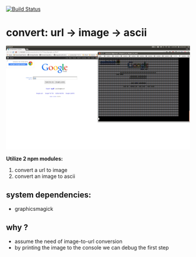 [![Build Status](https://travis-ci.org/brownman/url_to_image_to_ascii.svg)](https://travis-ci.org/brownman/url_to_image_to_ascii)

convert: url -> image -> ascii
============

![demo](./images/google.png)


**Utilize 2 npm modules:**
 1. convert a url to image 
 2. convert an image to ascii

system dependencies:
---
- graphicsmagick

why ?
---
- assume the need of image-to-url conversion
- by printing the image to the console we can debug the first step
